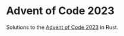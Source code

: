 # Advent of Code 2023

Solutions to the [Advent of Code 2023](https://adventofcode.com/2023) in Rust.
